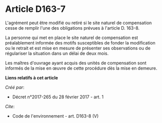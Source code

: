 # Article D163-7

L'agrément peut être modifié ou retiré si le site naturel de compensation cesse de remplir l'une des obligations prévues à
l'article D. 163-8.

La personne qui met en place le site naturel de compensation est préalablement informée des motifs susceptibles de fonder la
modification ou le retrait et est mise en mesure de présenter ses observations ou de régulariser la situation dans un délai
de deux mois.

Les maîtres d'ouvrage ayant acquis des unités de compensation sont informés de la mise en œuvre de cette procédure dès la
mise en demeure.

**Liens relatifs à cet article**

_Créé par_:

  - Décret n°2017-265 du 28 février 2017 - art. 1

_Cite_:

  - Code de l'environnement - art. D163-8 (V)
